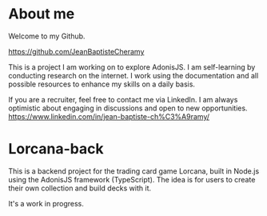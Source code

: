 # About me
Welcome to my Github.

https://github.com/JeanBaptisteCheramy

This is a project I am working on to explore AdonisJS. I am self-learning by conducting research on the internet. I work using the documentation and all possible resources to enhance my skills on a daily basis.

If you are a recruiter, feel free to contact me via LinkedIn. I am always optimistic about engaging in discussions and open to new opportunities.
https://www.linkedin.com/in/jean-baptiste-ch%C3%A9ramy/

# Lorcana-back

This is a backend project for the trading card game Lorcana, built in Node.js using the AdonisJS framework (TypeScript). The idea is for users to create their own collection and build decks with it.

It's a work in progress.


